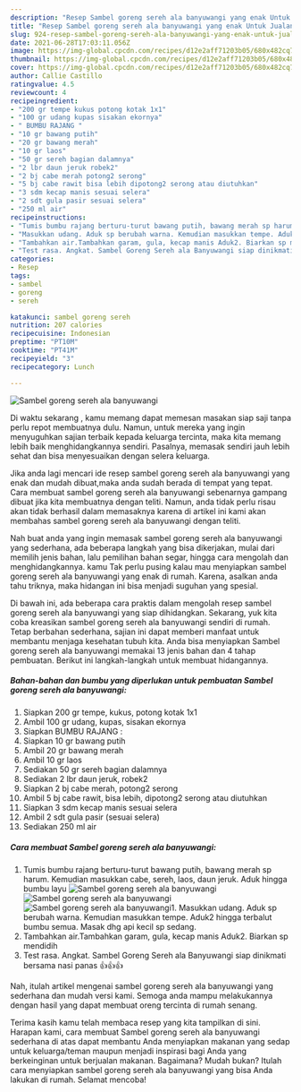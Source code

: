 ```yaml
---
description: "Resep Sambel goreng sereh ala banyuwangi yang enak Untuk Jualan"
title: "Resep Sambel goreng sereh ala banyuwangi yang enak Untuk Jualan"
slug: 924-resep-sambel-goreng-sereh-ala-banyuwangi-yang-enak-untuk-jualan
date: 2021-06-28T17:03:11.056Z
image: https://img-global.cpcdn.com/recipes/d12e2aff71203b05/680x482cq70/sambel-goreng-sereh-ala-banyuwangi-foto-resep-utama.jpg
thumbnail: https://img-global.cpcdn.com/recipes/d12e2aff71203b05/680x482cq70/sambel-goreng-sereh-ala-banyuwangi-foto-resep-utama.jpg
cover: https://img-global.cpcdn.com/recipes/d12e2aff71203b05/680x482cq70/sambel-goreng-sereh-ala-banyuwangi-foto-resep-utama.jpg
author: Callie Castillo
ratingvalue: 4.5
reviewcount: 4
recipeingredient:
- "200 gr tempe kukus potong kotak 1x1"
- "100 gr udang kupas sisakan ekornya"
- " BUMBU RAJANG "
- "10 gr bawang putih"
- "20 gr bawang merah"
- "10 gr laos"
- "50 gr sereh bagian dalamnya"
- "2 lbr daun jeruk robek2"
- "2 bj cabe merah potong2 serong"
- "5 bj cabe rawit bisa lebih dipotong2 serong atau diutuhkan"
- "3 sdm kecap manis sesuai selera"
- "2 sdt gula pasir sesuai selera"
- "250 ml air"
recipeinstructions:
- "Tumis bumbu rajang berturu-turut bawang putih, bawang merah sp harum. Kemudian masukkan cabe, sereh, laos, daun jeruk. Aduk hingga bumbu layu"
- "Masukkan udang. Aduk sp berubah warna. Kemudian masukkan tempe. Aduk2 hingga terbalut bumbu semua. Masak dhg api kecil sp sedang."
- "Tambahkan air.Tambahkan garam, gula, kecap manis Aduk2. Biarkan sp mendidih"
- "Test rasa. Angkat. Sambel Goreng Sereh ala Banyuwangi siap dinikmati bersama nasi panas 👍👍👍"
categories:
- Resep
tags:
- sambel
- goreng
- sereh

katakunci: sambel goreng sereh 
nutrition: 207 calories
recipecuisine: Indonesian
preptime: "PT10M"
cooktime: "PT41M"
recipeyield: "3"
recipecategory: Lunch

---
```



![Sambel goreng sereh ala banyuwangi](https://img-global.cpcdn.com/recipes/d12e2aff71203b05/680x482cq70/sambel-goreng-sereh-ala-banyuwangi-foto-resep-utama.jpg)

Di waktu  sekarang , kamu memang dapat memesan masakan siap saji tanpa perlu repot membuatnya dulu. Namun, untuk mereka yang ingin menyuguhkan sajian terbaik kepada keluarga tercinta, maka kita memang lebih baik menghidangkannya sendiri. Pasalnya, memasak sendiri jauh lebih sehat dan bisa menyesuaikan dengan selera keluarga.

Jika anda lagi mencari ide resep sambel goreng sereh ala banyuwangi yang enak dan mudah dibuat,maka anda sudah berada di tempat yang tepat. Cara membuat sambel goreng sereh ala banyuwangi  sebenarnya gampang dibuat jika kita membuatnya dengan teliti. Namun, anda tidak perlu risau akan tidak berhasil dalam memasaknya 
karena di artikel ini kami akan membahas sambel goreng sereh ala banyuwangi dengan teliti.  



Nah buat anda yang ingin memasak sambel goreng sereh ala banyuwangi yang sederhana, ada beberapa langkah yang bisa dikerjakan, mulai dari memilih jenis bahan, lalu pemilihan bahan segar, hingga cara mengolah dan menghidangkannya. kamu Tak perlu pusing kalau mau menyiapkan sambel goreng sereh ala banyuwangi yang enak di rumah. Karena, asalkan anda  tahu triknya, maka hidangan ini bisa menjadi suguhan yang spesial.

Di bawah ini, ada beberapa cara praktis  dalam mengolah resep sambel goreng sereh ala banyuwangi yang siap dihidangkan. Sekarang, yuk kita coba kreasikan sambel goreng sereh ala banyuwangi sendiri di rumah. Tetap berbahan sederhana, sajian ini dapat memberi manfaat untuk membantu menjaga kesehatan tubuh kita. Anda bisa menyiapkan Sambel goreng sereh ala banyuwangi memakai 13 jenis bahan dan 4 tahap pembuatan. Berikut ini langkah-langkah untuk membuat hidangannya.

<!--inarticleads1-->

##### Bahan-bahan dan bumbu yang diperlukan untuk pembuatan Sambel goreng sereh ala banyuwangi:

1. Siapkan 200 gr tempe, kukus, potong kotak 1x1
1. Ambil 100 gr udang, kupas, sisakan ekornya
1. Siapkan  BUMBU RAJANG :
1. Siapkan 10 gr bawang putih
1. Ambil 20 gr bawang merah
1. Ambil 10 gr laos
1. Sediakan 50 gr sereh bagian dalamnya
1. Sediakan 2 lbr daun jeruk, robek2
1. Siapkan 2 bj cabe merah, potong2 serong
1. Ambil 5 bj cabe rawit, bisa lebih, dipotong2 serong atau diutuhkan
1. Siapkan 3 sdm kecap manis sesuai selera
1. Ambil 2 sdt gula pasir (sesuai selera)
1. Sediakan 250 ml air




<!--inarticleads2-->

##### Cara membuat Sambel goreng sereh ala banyuwangi:

1. Tumis bumbu rajang berturu-turut bawang putih, bawang merah sp harum. Kemudian masukkan cabe, sereh, laos, daun jeruk. Aduk hingga bumbu layu
<img src="https://img-global.cpcdn.com/steps/da86c696e3551509/160x128cq70/sambel-goreng-sereh-ala-banyuwangi-langkah-memasak-1-foto.jpg" alt="Sambel goreng sereh ala banyuwangi"><img src="https://img-global.cpcdn.com/steps/a652040e86aae181/160x128cq70/sambel-goreng-sereh-ala-banyuwangi-langkah-memasak-1-foto.jpg" alt="Sambel goreng sereh ala banyuwangi"><img src="https://img-global.cpcdn.com/steps/bf9b0a47672de72b/160x128cq70/sambel-goreng-sereh-ala-banyuwangi-langkah-memasak-1-foto.jpg" alt="Sambel goreng sereh ala banyuwangi">1. Masukkan udang. Aduk sp berubah warna. Kemudian masukkan tempe. Aduk2 hingga terbalut bumbu semua. Masak dhg api kecil sp sedang.
1. Tambahkan air.Tambahkan garam, gula, kecap manis Aduk2. Biarkan sp mendidih
1. Test rasa. Angkat. Sambel Goreng Sereh ala Banyuwangi siap dinikmati bersama nasi panas 👍👍👍




Nah, itulah artikel mengenai  sambel goreng sereh ala banyuwangi  yang sederhana dan mudah versi kami. Semoga anda mampu melakukannya dengan hasil yang dapat membuat oreng tercinta di rumah senang. 

Terima kasih kamu telah membaca resep yang kita tampilkan di sini. Harapan kami, cara membuat  Sambel goreng sereh ala banyuwangi sederhana di atas dapat membantu Anda menyiapkan makanan yang sedap untuk keluarga/teman maupun menjadi inspirasi bagi Anda yang berkeinginan untuk berjualan makanan. Bagaimana? Mudah bukan? Itulah cara menyiapkan sambel goreng sereh ala banyuwangi yang bisa Anda lakukan di rumah. Selamat mencoba!

